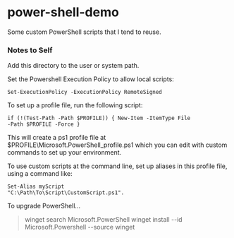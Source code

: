# power-shell-demo
Some custom PowerShell scripts that I tend to reuse.

### Notes to Self ###
Add this directory to the user or system path.

Set the Powershell Execution Policy to allow local scripts:

<code>Set-ExecutionPolicy -ExecutionPolicy RemoteSigned</code>

To set up a profile file, run the following script:

<code>if (!(Test-Path -Path $PROFILE)) {
  New-Item -ItemType File -Path $PROFILE -Force
}</code>

This will create a ps1 profile file at $PROFILE\Microsoft.PowerShell_profile.ps1 which you can
edit with custom commands to set up your environment.

To use custom scripts at the command line, set up aliases in this profile file, using a command like:

<code>Set-Alias myScript "C:\Path\To\Script\CustomScript.ps1".</code>

To upgrade PowerShell...
> winget search Microsoft.PowerShell
> winget install --id Microsoft.Powershell --source winget
